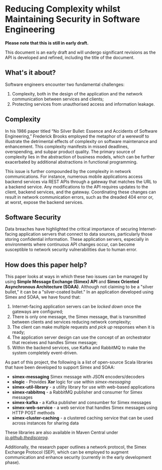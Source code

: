 # Reducing Complexity whilst Maintaining Security in Software Engineering

**Please note that this is still in early draft.**

This document is an early draft and will undergo significant revisions as the API is developed and refined, including the title of the document.

## What's it about?
Software engineers encounter two fundamental challenges:
1. Complexity, both in the design of the application and the network communication between services and clients;
2. Protecting services from unauthorised access and information leakage.

## Complexity
In his 1986 paper titled “No Silver Bullet: Essence and Accidents of Software Engineering,” Frederick Brooks employed the metaphor of a werewolf to illustrate the detrimental effects of complexity on software maintenance and enhancement. This complexity manifests in missed deadlines, overspending, and subpar product quality. The primary source of complexity lies in the abstraction of business models, which can be further exacerbated by additional abstractions in functional programming.

This issue is further compounded by the complexity in network communications. For instance, numerous mobile applications access backend services via REST APIs through a gateway that matches the URL to a backend service. Any modifications to the API requires updates to the client, backend services, and the gateway. Coordinating these changes can result in network communication errors, such as the dreaded 404 error or, at worst, expose the backend services.

## Software Security
Data breaches have highlighted the critical importance of securing Internet-facing application servers that connect to data sources, particularly those storing confidential information. These application servers, especially in environments where continuous API changes occur, can become susceptible to network security vulnerabilities due to human error.

## How does this paper help?
This paper looks at ways in which these two issues can be managed by using **Simple Message Exchange (Simex) API** and **Simex Oriented Asynchronous Architecture (SOAA)**. Although not claiming to be a "silver bullet," it can be a "silver-coated bullet." In an application developed using Simex and SOAA, we have found that:
1. Internet-facing application servers can be *locked down* once the gateways are configured;
2. There is only one message, the Simex message, that is transmitted between clients and services reducing network complexity;
3. The client can make multiple requests and *pick up* responses when it is ready;
4. The application server design can use the concept of an orchestrator that receives and handles Simex message;
5. Within the backend services, use Kafka and RabbitMQ to make the system completely event-driven.

As part of this project, the following is a list of open-source Scala libraries that have been developed to support Simex and SOAA:

- **simex-messaging** Simex message with JSON encoders/decoders
- **slogic** - Provides **Xor** logic for use within *simex-messaging*
- **simex-util-library** - a utility library for use with web-based applications
- **simex-rabbitmq** - a RabbitMQ publisher and consumer for Simex messages
- **simex-kafka** - a Kafka publisher and consumber for Simex messages
- **simex-web-service** - a web service that handles Simex messages using HTTP POST methods
- **simex-cluster-caching** - a clustered caching service that can be used across instances for sharing data

These libraries are also available in Maven Central under [*io.github.thediscprog*](https://mvnrepository.com/artifact/io.github.thediscprog).

Additionally, the research paper outlines a network protocol, the Simex Exchange Protocol (SEP), which can be employed to augment communication and enhance security (currently in the early development phase).

